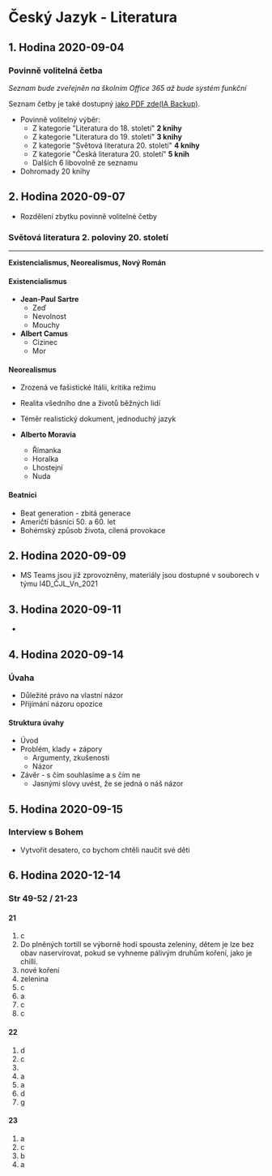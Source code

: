 # Český Jazyk - Literatura

## 1. Hodina 2020-09-04

### Povinně volitelná četba

*Seznam bude zveřejněn na školním Office 365 až bude systém funkční*

Seznam četby je také dostupný [jako PDF zde](https://www.uzlabina.cz/uploads/file/seznam_cetby_1920.pdf)[(IA Backup)](https://web.archive.org/web/20200912100932/https://www.uzlabina.cz/uploads/file/seznam_cetby_1920.pdf).

- Povinně volitelný výběr:
	- Z kategorie "Literatura do 18. století" **2 knihy**
	- Z kategorie "Literatura do 19. století" **3 knihy**
	- Z kategorie "Světová literatura 20. století" **4 knihy**
	- Z kategorie "Česká literatura 20. století" **5 knih**
	- Dalších 6 libovolně ze seznamu
- Dohromady 20 knihy

## 2. Hodina 2020-09-07

- Rozdělení zbytku povinně volitelné četby

### Světová literatura 2. poloviny 20. století
___
**Existencialismus, Neorealismus, Nový Román**

#### Existencialismus

- **Jean-Paul Sartre**
	- Zeď
	- Nevolnost
	- Mouchy
- **Albert Camus**
	- Cizinec
	- Mor

#### Neorealismus

- Zrozená ve fašistické Itálii, kritika režimu
- Realita všedního dne a životů běžných lidí
- Téměr realistický dokument, jednoduchý jazyk

- **Alberto Moravia**
	- Římanka
	- Horalka
	- Lhostejní
	- Nuda

#### Beatnici
- Beat generation - zbitá generace
- Američtí básníci 50. a 60. let
- Bohémský způsob života, cílená provokace

## 2. Hodina 2020-09-09

- MS Teams jsou již zprovozněny, materiály jsou dostupné v souborech v týmu I4D_ČJL_Vn_2021

## 3. Hodina 2020-09-11
-  
## 4. Hodina 2020-09-14

### Úvaha

- Důležité právo na vlastní názor
- Přijímání názoru opozice

#### Struktura úvahy
- Úvod
- Problém, klady + zápory
	- Argumenty, zkušenosti
	- Názor
- Závěr - s čím souhlasíme a s čím ne
	- Jasnými slovy uvést, že se jedná o náš názor

## 5. Hodina 2020-09-15

### Interview s Bohem

- Vytvořit desatero, co bychom chtěli naučit své děti

## 6. Hodina 2020-12-14

### Str 49-52 / 21-23

#### 21

1) c
2) Do plněných tortill se výborně hodí spousta zeleniny, dětem je lze bez obav naservírovat, pokud se vyhneme pálivým druhům koření, jako je chilli.
3) nové koření
4) zelenina
5) c
6) a
7) c
8) c

#### 22

1) d
2) c
3) 
4) a
5) a
6) d
7) g

#### 23

1) a
2) c
3) b
4) a